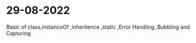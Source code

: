 # 29-08-2022
Basic of class,instancoOf ,inheritence ,static ,Error Handling ,Bubbling and Capturing
